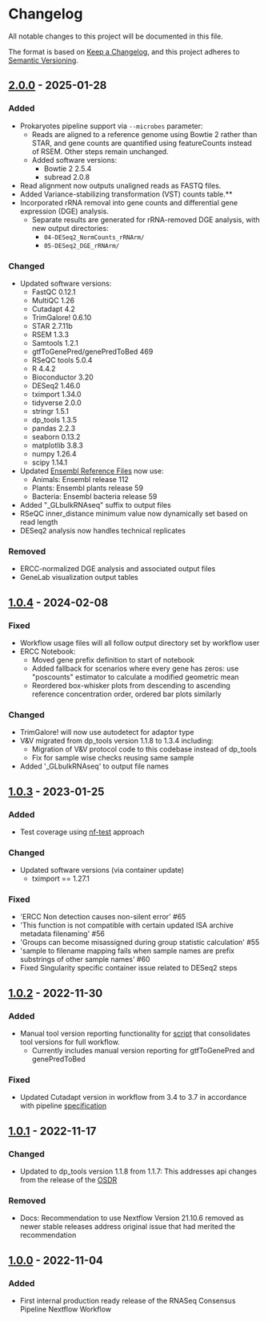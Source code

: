 # Changelog

All notable changes to this project will be documented in this file.

The format is based on [Keep a Changelog](https://keepachangelog.com/en/1.0.0/),
and this project adheres to [Semantic Versioning](https://semver.org/spec/v2.0.0.html).

## [2.0.0](https://github.com/nasa/GeneLab_Data_Processing/tree/NF_RCP-G_2.0.0/RNAseq/Workflow_Documentation/NF_RCP) - 2025-01-28

### Added

- Prokaryotes pipeline support via `--microbes` parameter:  
  - Reads are aligned to a reference genome using Bowtie 2 rather than STAR, and gene counts are quantified using featureCounts instead of RSEM. Other steps remain unchanged.  
  - Added software versions:  
    - Bowtie 2 2.5.4  
    - subread 2.0.8  
- Read alignment now outputs unaligned reads as FASTQ files.  
- Added Variance-stabilizing transformation (VST) counts table.**  
- Incorporated rRNA removal into gene counts and differential gene expression (DGE) analysis.  
  - Separate results are generated for rRNA-removed DGE analysis, with new output directories:  
    - `04-DESeq2_NormCounts_rRNArm/`  
    - `05-DESeq2_DGE_rRNArm/`

### Changed

- Updated software versions:
  - FastQC 0.12.1
  - MultiQC 1.26
  - Cutadapt 4.2
  - TrimGalore! 0.6.10
  - STAR 2.7.11b
  - RSEM 1.3.3
  - Samtools 1.2.1
  - gtfToGenePred/genePredToBed 469
  - RSeQC tools 5.0.4
  - R 4.4.2
  - Bioconductor 3.20
  - DESeq2 1.46.0
  - tximport 1.34.0
  - tidyverse 2.0.0
  - stringr 1.5.1
  - dp_tools 1.3.5
  - pandas 2.2.3
  - seaborn 0.13.2
  - matplotlib 3.8.3
  - numpy 1.26.4
  - scipy 1.14.1
- Updated [Ensembl Reference Files](../../../GeneLab_Reference_Annotations/Pipeline_GL-DPPD-7110_Versions/GL-DPPD-7110-A/GL-DPPD-7110-A_annotations.csv) now use: 
  - Animals: Ensembl release 112
  - Plants: Ensembl plants release 59
  - Bacteria: Ensembl bacteria release 59
- Added "_GLbulkRNAseq" suffix to output files
- RSeQC inner_distance minimum value now dynamically set based on read length
- DESeq2 analysis now handles technical replicates

### Removed

- ERCC-normalized DGE analysis and associated output files
- GeneLab visualization output tables


## [1.0.4](https://github.com/nasa/GeneLab_Data_Processing/tree/NF_RCP-F_1.0.4/RNAseq/Workflow_Documentation/NF_RCP-F) - 2024-02-08

### Fixed

- Workflow usage files will all follow output directory set by workflow user
- ERCC Notebook:
  - Moved gene prefix definition to start of notebook
  - Added fallback for scenarios where every gene has zeros: use "poscounts" estimator to calculate a modified geometric mean
  - Reordered box-whisker plots from descending to ascending reference concentration order, ordered bar plots similarly
  
### Changed

- TrimGalore! will now use autodetect for adaptor type
- V&V migrated from dp_tools version 1.1.8 to 1.3.4 including:
  - Migration of V&V protocol code to this codebase instead of dp_tools
  - Fix for sample wise checks reusing same sample
- Added '_GLbulkRNAseq' to output file names

## [1.0.3](https://github.com/nasa/GeneLab_Data_Processing/tree/NF_RCP-F_1.0.3/RNAseq/Workflow_Documentation/NF_RCP-F) - 2023-01-25

### Added

- Test coverage using [nf-test](https://github.com/askimed/nf-test) approach

### Changed

- Updated software versions (via container update)
  - tximport == 1.27.1

### Fixed

- 'ERCC Non detection causes non-silent error' #65
- 'This function is not compatible with certain updated ISA archive metadata filenaming' #56
- 'Groups can become misassigned during group statistic calculation' #55
- 'sample to filename mapping fails when sample names are prefix substrings of other sample names' #60
- Fixed Singularity specific container issue related to DESeq2 steps

## [1.0.2](https://github.com/nasa/GeneLab_Data_Processing/tree/NF_RCP-F_1.0.2/RNAseq/Workflow_Documentation/NF_RCP-F) - 2022-11-30

### Added

- Manual tool version reporting functionality for [script](https://github.com/nasa/GeneLab_Data_Processing/tree/NF_RCP-F_1.0.2/RNAseq/Workflow_Documentation/NF_RCP-F/workflow_code/bin/format_software_versions.py) that consolidates tool versions for full workflow.
  - Currently includes manual version reporting for gtfToGenePred and genePredToBed

### Fixed

- Updated Cutadapt version in workflow from 3.4 to 3.7 in accordance with pipeline [specification](https://github.com/nasa/GeneLab_Data_Processing/tree/NF_RCP-F_1.0.2/RNAseq/Pipeline_GL-DPPD-7101_Versions/GL-DPPD-7101-F.md)

## [1.0.1](https://github.com/nasa/GeneLab_Data_Processing/tree/NF_RCP-F_1.0.1/RNAseq/Workflow_Documentation/NF_RCP-F) - 2022-11-17

### Changed

- Updated to dp_tools version 1.1.8 from 1.1.7: This addresses api changes from the release of the [OSDR](https://osdr.nasa.gov/bio/)

### Removed

- Docs: Recommendation to use Nextflow Version 21.10.6 removed as newer stable releases address original issue that had merited the recommendation

## [1.0.0](https://github.com/nasa/GeneLab_Data_Processing/tree/NF_RCP-F_1.0.0/RNAseq/Workflow_Documentation/NF_RCP-F) - 2022-11-04

### Added

- First internal production ready release of the RNASeq Consensus Pipeline Nextflow Workflow